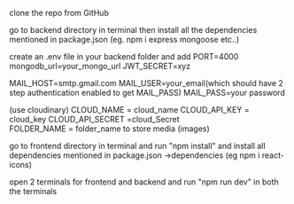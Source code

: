 clone the repo from GitHub

go to backend directory in terminal then install all the dependencies mentioned in package.json (eg. npm i express mongoose etc..)

create an .env file in your backend folder and add 
PORT=4000
mongodb_url=your_mongo_url
JWT_SECRET=xyz

MAIL_HOST=smtp.gmail.com
MAIL_USER=your_email(which should have 2 step authentication enabled to get MAIL_PASS)
MAIL_PASS=your password

(use cloudinary)
CLOUD_NAME = cloud_name
CLOUD_API_KEY = cloud_key
CLOUD_API_SECRET =cloud_Secret
FOLDER_NAME = folder_name to store media (images)


go to frontend directory in terminal and run "npm install"
and install all dependencies mentioned in package.json ->dependencies (eg npm i react-icons)

open 2 terminals for frontend and backend and run "npm run dev" in both the terminals

